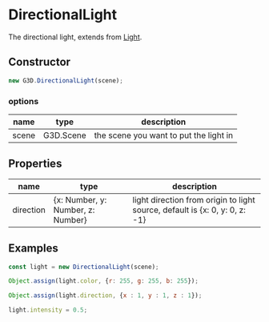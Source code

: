 # DirectionalLight

The directional light, extends from [Light](./Light).

## Constructor

```javascript
new G3D.DirectionalLight(scene);
```

### options

| name  | type      | description                            |
| ----- | --------- | -------------------------------------- |
| scene | G3D.Scene | the scene you want to put the light in |

## Properties

| name      | type                              | description                                                                 |
| --------- | --------------------------------- | --------------------------------------------------------------------------- |
| direction | {x: Number, y: Number, z: Number} | light direction from origin to light source, default is {x: 0, y: 0, z: -1} |

## Examples

```javascript
const light = new DirectionalLight(scene);

Object.assign(light.color, {r: 255, g: 255, b: 255});

Object.assign(light.direction, {x : 1, y : 1, z : 1});

light.intensity = 0.5;
```